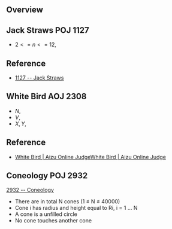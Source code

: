 ## Overview


## Jack Straws POJ 1127

* $2 <= n <= 12$,

## Reference
* [1127 \-\- Jack Straws](http://poj.org/problem?id=1127)

## White Bird AOJ 2308
* $N$,
* $V$,
* $X, Y$,

## Reference
* [White Bird \| Aizu Online Judge](http://judge.u-aizu.ac.jp/onlinejudge/description.jsp?id=2308)[White Bird \| Aizu Online Judge](http://judge.u-aizu.ac.jp/onlinejudge/description.jsp?id=2308)

## Coneology POJ 2932
[2932 \-\- Coneology](http://poj.org/problem?id=2932)

* There are in total N cones (1 ≤ N ≤ 40000)
* Cone i has radius and height equal to Ri, i = 1 … N
* A cone is a unfilled circle
* No cone touches another cone

